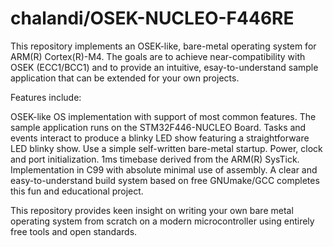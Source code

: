 chalandi/OSEK-NUCLEO-F446RE
==================

This repository implements an OSEK-like, bare-metal operating system for ARM(R) Cortex(R)-M4. The goals are to achieve near-compatibility with OSEK (ECC1/BCC1) and to provide an intuitive, esay-to-understand sample application that can be extended for your own projects.

Features include:

OSEK-like OS implementation with support of most common features.
The sample application runs on the STM32F446-NUCLEO Board.
Tasks and events interact to produce a blinky LED show featuring a straightforware LED blinky show.
Use a simple self-written bare-metal startup.
Power, clock and port initialization.
1ms timebase derived from the ARM(R) SysTick.
Implementation in C99 with absolute minimal use of assembly.
A clear and easy-to-understand build system based on free GNUmake/GCC completes this fun and educational project.

This repository provides keen insight on writing your own bare metal operating system from scratch on a modern microcontroller using entirely free tools and open standards.
